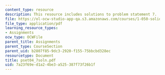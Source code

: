 ```yaml
---
content_type: resource
description: This resource includes solutions to problem statement 7.
file: https://ol-ocw-studio-app-qa.s3.amazonaws.com/courses/1-050-solid-mechanics-fall-2004/7a23f69ed1a24be3a525387f73f26b1f_pset04_7soln.pdf
file_type: application/pdf
learning_resource_types:
- Assignments
ocw_type: OCWFile
parent_title: Assignments
parent_type: CourseSection
parent_uid: b2807f85-9dc3-2920-f155-75bbcbd328ec
resourcetype: Document
title: pset04_7soln.pdf
uid: 7a23f69e-d1a2-4be3-a525-387f73f26b1f
---
```

